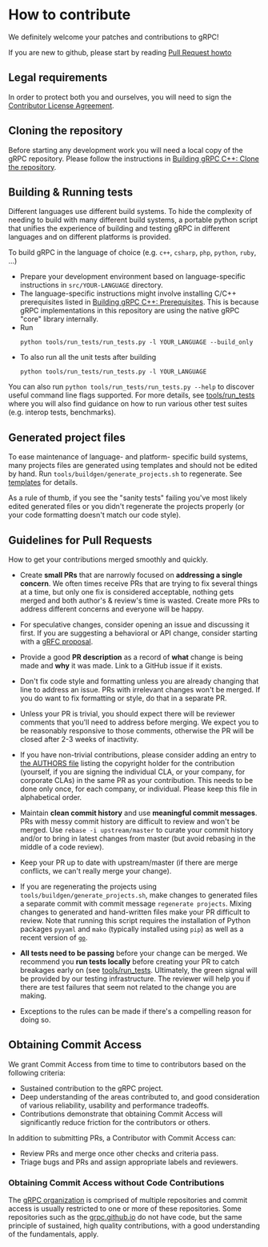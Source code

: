 # How to contribute

We definitely welcome your patches and contributions to gRPC!

If you are new to github, please start by reading [Pull Request
howto](https://help.github.com/articles/about-pull-requests/)

## Legal requirements

In order to protect both you and ourselves, you will need to sign the
[Contributor License
Agreement](https://identity.linuxfoundation.org/projects/cncf).

## Cloning the repository

Before starting any development work you will need a local copy of the gRPC repository.
Please follow the instructions in [Building gRPC C++: Clone the repository](BUILDING.md#clone-the-repository-including-submodules).

## Building & Running tests

Different languages use different build systems. To hide the complexity
of needing to build with many different build systems, a portable python
script that unifies the experience of building and testing gRPC in different
languages and on different platforms is provided.

To build gRPC in the language of choice (e.g. `c++`, `csharp`, `php`, `python`, `ruby`, ...)
- Prepare your development environment based on language-specific instructions in `src/YOUR-LANGUAGE` directory.
- The language-specific instructions might involve installing C/C++ prerequisites listed in
  [Building gRPC C++: Prerequisites](BUILDING.md#pre-requisites). This is because gRPC implementations
  in this repository are using the native gRPC "core" library internally.
- Run
  ```
  python tools/run_tests/run_tests.py -l YOUR_LANGUAGE --build_only
  ```
- To also run all the unit tests after building
  ```
  python tools/run_tests/run_tests.py -l YOUR_LANGUAGE
  ```

You can also run `python tools/run_tests/run_tests.py --help` to discover useful command line flags supported. For more details,
see [tools/run_tests](tools/run_tests) where you will also find guidance on how to run various other test suites (e.g. interop tests, benchmarks).

## Generated project files

To ease maintenance of language- and platform- specific build systems, many
projects files are generated using templates and should not be edited by hand.
Run `tools/buildgen/generate_projects.sh` to regenerate.  See
[templates](templates) for details.

As a rule of thumb, if you see the "sanity tests" failing you've most likely
edited generated files or you didn't regenerate the projects properly (or your
code formatting doesn't match our code style).

## Guidelines for Pull Requests
How to get your contributions merged smoothly and quickly.
 
- Create **small PRs** that are narrowly focused on **addressing a single
  concern**.  We often times receive PRs that are trying to fix several things
  at a time, but only one fix is considered acceptable, nothing gets merged and
  both author's & review's time is wasted.  Create more PRs to address different
  concerns and everyone will be happy.
 
- For speculative changes, consider opening an issue and discussing it first.
  If you are suggesting a behavioral or API change, consider starting with a
  [gRFC proposal](https://github.com/grpc/proposal).
 
- Provide a good **PR description** as a record of **what** change is being made
  and **why** it was made.  Link to a GitHub issue if it exists.
 
- Don't fix code style and formatting unless you are already changing that line
  to address an issue.  PRs with irrelevant changes won't be merged.  If you do
  want to fix formatting or style, do that in a separate PR.
 
- Unless your PR is trivial, you should expect there will be reviewer comments
  that you'll need to address before merging.  We expect you to be reasonably
  responsive to those comments, otherwise the PR will be closed after 2-3 weeks
  of inactivity.

- If you have non-trivial contributions, please consider adding an entry to [the
  AUTHORS file](https://github.com/grpc/grpc/blob/master/AUTHORS) listing the
  copyright holder for the contribution (yourself, if you are signing the
  individual CLA, or your company, for corporate CLAs) in the same PR as your
  contribution.  This needs to be done only once, for each company, or
  individual. Please keep this file in alphabetical order.
 
- Maintain **clean commit history** and use **meaningful commit messages**.
  PRs with messy commit history are difficult to review and won't be merged.
  Use `rebase -i upstream/master` to curate your commit history and/or to
  bring in latest changes from master (but avoid rebasing in the middle of
  a code review).
 
- Keep your PR up to date with upstream/master (if there are merge conflicts,
  we can't really merge your change).
 
- If you are regenerating the projects using
  `tools/buildgen/generate_projects.sh`, make changes to generated files a
  separate commit with commit message `regenerate projects`.  Mixing changes
  to generated and hand-written files make your PR difficult to review.
  Note that running this script requires the installation of Python packages
  `pyyaml` and `mako` (typically installed using `pip`) as well as a recent
  version of [`go`](https://golang.org/doc/install#install).
 
- **All tests need to be passing** before your change can be merged.
  We recommend you **run tests locally** before creating your PR to catch
  breakages early on (see [tools/run_tests](tools/run_tests).  Ultimately, the
  green signal will be provided by our testing infrastructure.  The reviewer
  will help you if there are test failures that seem not related to the change
  you are making.
 
- Exceptions to the rules can be made if there's a compelling reason for doing
  so.

## Obtaining Commit Access
We grant Commit Access from time to time to contributors based on the following criteria:
* Sustained contribution to the gRPC project.
* Deep understanding of the areas contributed to, and good consideration of various reliability, usability and performance tradeoffs. 
* Contributions demonstrate that obtaining Commit Access will significantly reduce friction for the contributors or others. 

In addition to submitting PRs, a Contributor with Commit Access can:
* Review PRs and merge once other checks and criteria pass.
* Triage bugs and PRs and assign appropriate labels and reviewers. 

### Obtaining Commit Access without Code Contributions 
The [gRPC organization](https://github.com/grpc) is comprised of multiple repositories and commit access is usually restricted to one or more of these repositories. Some repositories such as the [grpc.github.io](https://github.com/grpc/grpc.github.io/) do not have code, but the same principle of sustained, high quality contributions, with a good understanding of the fundamentals, apply. 

